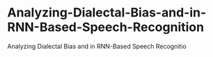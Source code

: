 # Analyzing-Dialectal-Bias-and-in-RNN-Based-Speech-Recognition
 Analyzing Dialectal Bias and in RNN-Based Speech Recognitio
